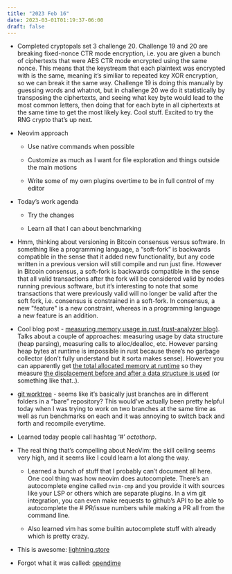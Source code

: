 ```yaml
---
title: "2023 Feb 16"
date: 2023-03-01T01:19:37-06:00
draft: false
---
```


- Completed cryptopals set 3 challenge 20. Challenge 19 and 20 are breaking fixed-nonce CTR mode encryption, i.e. you are given a bunch of ciphertexts that were AES CTR mode encrypted using the same nonce. This means that the keystream that each plaintext was encrypted with is the same, meaning it’s similiar to repeated key XOR encryption, so we can break it the same way. Challenge 19 is doing this manually by guessing words and whatnot, but in challenge 20 we do it statistically by transposing the ciphertexts, and seeing what key byte would lead to the most common letters, then doing that for each byte in all ciphertexts at the same time to get the most likely key. Cool stuff. Excited to try the RNG crypto that’s up next.

- Neovim approach
    - Use native commands when possible

    - Customize as much as I want for file exploration and things outside the main motions
    - Write some of my own plugins overtime to be in full control of my editor
- Today’s work agenda
    - Try the changes

    - Learn all that I can about benchmarking
- Hmm, thinking about versioning in Bitcoin consensus versus software. In something like a programming language, a “soft-fork” is backwards compatible in the sense that it added new functionality, but any code written in a previous version will still compile and run just fine. However in Bitcoin consensus, a soft-fork is backwards compatible in the sense that all valid transactions after the fork will be considered valid by nodes running previous software, but it’s interesting to note that some transactions that were previously valid will no longer be valid after the soft fork, i.e. consensus is constrained in a soft-fork. In consensus, a new "feature" is a new constraint, whereas in a programming language a new feature is an addition.
- Cool blog post - [measuring memory usage in rust (rust-analyzer blog)](https://rust-analyzer.github.io/blog/2020/12/04/measuring-memory-usage-in-rust.html). Talks about a couple of approaches: measuring usage by data structure (heap parsing), measuring calls to alloc/dealloc, etc. However parsing heap bytes at runtime is impossible in rust because there’s no garbage collector (don’t fully understand but it sorta makes sense). However you can apparently get [the total allocated memory at runtime](https://github.com/rust-lang/rust-analyzer/blob/b988c6f84e06bdc5562c70f28586b9eeaae3a39c/crates/profile/src/memory_usage.rs) so they measure [the displacement before and after a data structure is used](https://github.com/rust-lang/rust-analyzer/blob/b988c6f84e06bdc5562c70f28586b9eeaae3a39c/crates/ide_db/src/apply_change.rs#L104-L238) (or something like that..).
- [git worktree](https://git-scm.com/docs/git-worktree) - seems like it’s basically just branches are in different folders in a “bare” repository? This would’ve actually been pretty helpful today when I was trying to work on two branches at the same time as well as run benchmarks on each and it was annoying to switch back and forth and recompile everytime.
- Learned today people call hashtag ‘#’ *octothorp*.
- The real thing that’s compelling about NeoVim: the skill ceiling seems very high, and it seems like I could learn a lot along the way.
    - Learned a bunch of stuff that I probably can’t document all here. One cool thing was how neovim does autocomplete. There’s an autocomplete engine called `nvim-cmp` and you provide it with sources like your LSP or others which are separate plugins. In a vim git integration, you can even make requests to github’s API to be able to autocomplete the # PR/issue numbers while making a PR all from the command line.

    - Also learned vim has some builtin autocomplete stuff with <C-x> already which is pretty crazy.
- This is awesome: [lightning.store](http://lightning.store)
- Forgot what it was called: [opendime](https://opendime.com/)

